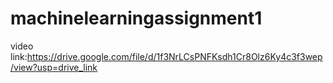 # machinelearningassignment1
video link:https://drive.google.com/file/d/1f3NrLCsPNFKsdh1Cr8Olz6Ky4c3f3wep/view?usp=drive_link
